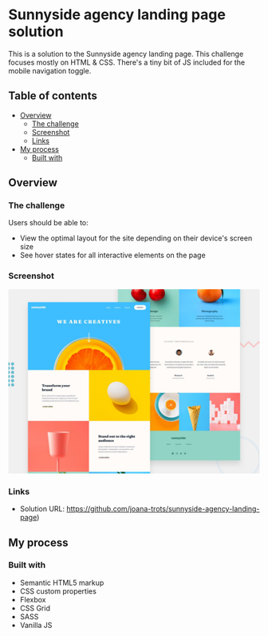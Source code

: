 # Sunnyside agency landing page solution

This is a solution to the Sunnyside agency landing page.
This challenge focuses mostly on HTML & CSS. There's a tiny bit of JS included for the mobile navigation toggle.

## Table of contents

- [Overview](#overview)
  - [The challenge](#the-challenge)
  - [Screenshot](#screenshot)
  - [Links](#links)
- [My process](#my-process)
  - [Built with](#built-with)

## Overview

### The challenge

Users should be able to:

- View the optimal layout for the site depending on their device's screen size
- See hover states for all interactive elements on the page

### Screenshot

![](public/images/screenshot.jpg)

### Links

- Solution URL: https://github.com/joana-trots/sunnyside-agency-landing-page)


## My process

### Built with

- Semantic HTML5 markup
- CSS custom properties
- Flexbox
- CSS Grid
- SASS
- Vanilla JS